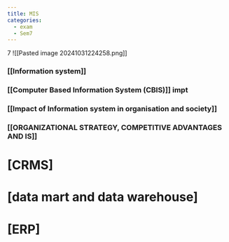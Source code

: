```yaml
---
title: MIS
categories:
  - exam
  - Sem7
---
```

7
![[Pasted image 20241031224258.png]]

### [[Information system]]
### [[Computer Based Information System (CBIS)]]  impt

### [[Impact of Information system in organisation and society]]

### [[ORGANIZATIONAL STRATEGY, COMPETITIVE ADVANTAGES AND IS]]


# [CRMS]

# [data mart and data warehouse]

# [ERP]


